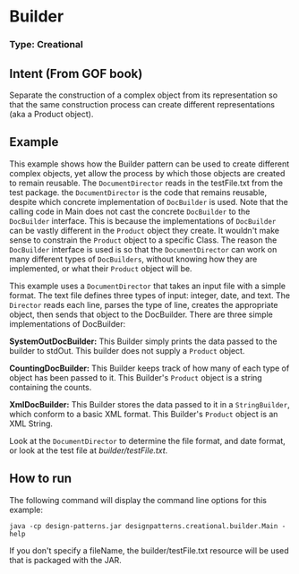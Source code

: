 # Builder

### Type: Creational

## Intent (From GOF book)

Separate the construction of a complex object from its representation so that the same construction process can create different representations (aka a Product object).

## Example

This example shows how the Builder pattern can be used to create different complex objects, yet allow the process by which those objects are created to remain reusable.  The `DocumentDirector` reads in the testFile.txt from the test package.  the `DocumentDirector` is the code that remains reusable, despite which concrete implementation of `DocBuilder` is used.  Note that the calling code in Main does not cast the concrete `DocBuilder` to the `DocBuilder` interface.  This is because the implementations of `DocBuilder` can be vastly different in the `Product` object they create.  It wouldn't make sense to constrain the `Product` object to a specific Class.  The reason the `DocBuilder` interface is used is so that the `DocumentDirector` can work on many different types of `DocBuilders`, without knowing how they are implemented, or what their `Product` object will be.

This example uses a `DocumentDirector` that takes an input file with a simple format.  The text file defines three types of input: integer, date, and text.  The `Director` reads each line, parses the type of line, creates the appropriate object, then sends that object to the DocBuilder.  There are three simple implementations of DocBuilder:

**SystemOutDocBuilder:**  This Builder simply prints the data passed to the builder to stdOut.  This builder does not supply a `Product` object.

**CountingDocBuilder:**  This Builder keeps track of how many of each type of object has been passed to it.  This Builder's `Product` object is a string containing the counts.

**XmlDocBuilder:**  This Builder stores the data passed to it in a `StringBuilder`, which conform to a basic XML format.  This Builder's `Product` object is an XML String.

Look at the `DocumentDirector` to determine the file format, and date format, or look at the test file at *builder/testFile.txt*.

## How to run
The following command will display the command line options for this example:

	java -cp design-patterns.jar designpatterns.creational.builder.Main -help
	
If you don't specify a fileName, the builder/testFile.txt resource will be used that is packaged with the JAR.
